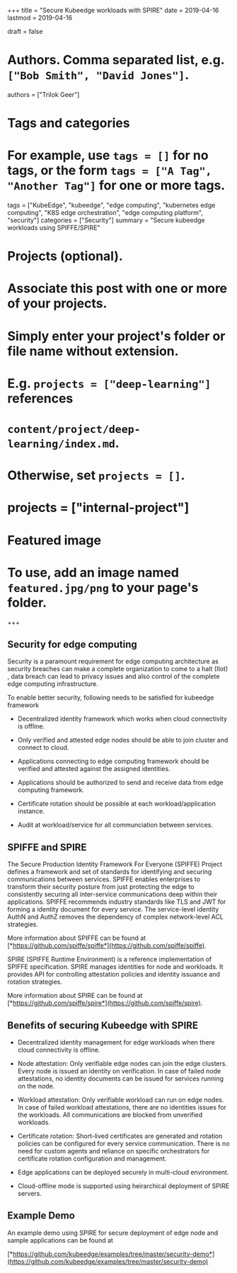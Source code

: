 +++
title = "Secure Kubeedge workloads with SPIRE"
date = 2019-04-16
lastmod = 2019-04-16

draft = false

# Authors. Comma separated list, e.g. `["Bob Smith", "David Jones"]`.
authors = ["Trilok Geer"]

# Tags and categories
# For example, use `tags = []` for no tags, or the form `tags = ["A Tag", "Another Tag"]` for one or more tags.
tags = ["KubeEdge", "kubeedge", "edge computing", "kubernetes edge computing", "K8S edge orchestration", "edge computing platform", "security"]
categories = ["Security"]
summary = "Secure kubeedge workloads using SPIFFE/SPIRE"

# Projects (optional).
#   Associate this post with one or more of your projects.
#   Simply enter your project's folder or file name without extension.
#   E.g. `projects = ["deep-learning"]` references 
#   `content/project/deep-learning/index.md`.
#   Otherwise, set `projects = []`.
# projects = ["internal-project"]

# Featured image
# To use, add an image named `featured.jpg/png` to your page's folder. 
+++

## Security for edge computing

Security is a paramount requirement for edge computing architecture as security breaches can make a complete organization to come to a halt (IIot) , data breach can lead to privacy issues and also control of the complete edge computing infrastructure. 

To enable better security, following needs to be satisfied for kubeedge framework

* Decentralized identity framework which works when cloud connectivity is offline.

* Only verified and attested edge nodes should be able to join cluster and connect to cloud.

* Applications connecting to edge computing framework should be verified and attested against the assigned identities.

* Applications should be authorized to send and receive data from edge computing framework.

* Certificate rotation should be possible at each workload/application instance.

* Audit at workload/service for all communciation between services.


## SPIFFE and SPIRE

The Secure Production Identity Framework For Everyone (SPIFFE) Project defines a framework and set of standards for identifying and securing communications between services.
SPIFFE enables enterprises to transform their security posture from just protecting the edge to consistently securing all inter-service communications deep within their applications.
SPIFFE recommends industry standards like TLS and JWT for forming a identity document for every service. The service-level identity AuthN and AuthZ removes the dependency of complex network-level ACL strategies.

More information about SPIFFE can be found at [*https://github.com/spiffe/spiffe*](https://github.com/spiffe/spiffe).

SPIRE (SPIFFE Runtime Environment) is a reference implementation of SPIFFE specification. SPIRE manages identities for node and workloads.
It provides API for controlling attestation policies and identity issuance and rotation strategies.

More information about SPIRE can be found at [*https://github.com/spiffe/spire*](https://github.com/spiffe/spire). 

## Benefits of securing Kubeedge with SPIRE

* Decentralized identity management for edge workloads when there cloud connectivity is offline.

* Node attestation: Only verifiable edge nodes can join the edge clusters. Every node is issued an identity on verification.
 In case of failed node attestations, no identity documents can be issued for services running on the node.

* Workload attestation: Only verifiable workload can run on edge nodes. In case of failed workload attestations, there are no identities issues for the workloads.
All communications are blocked from unverified workloads.

* Certificate rotation: Short-lived certificates are generated and rotation policies can be configured for every service communication.
There is no need for custom agents and reliance on specific orchestrators for certificate rotation configuration and management.

* Edge applications can be deployed securely in multi-cloud environment.

* Cloud-offline mode is supported using heirarchical deployment of SPIRE servers.

## Example Demo

An example demo using SPIRE for secure deployment of edge node and sample applications can be found at 

[*https://github.com/kubeedge/examples/tree/master/security-demo*](https://github.com/kubeedge/examples/tree/master/security-demo)





